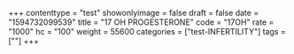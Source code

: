 +++
contenttype = "test"
showonlyimage = false
draft = false
date = "1594732099539"
title = "17 OH PROGESTERONE"
code = "17OH"
rate = "1000"
hc = "100"
weight = 55600
categories = ["test-INFERTILITY"]
tags = [""]
+++

